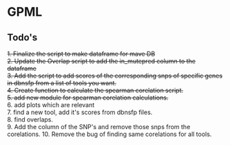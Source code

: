 # GPML

## Todo's

~~1. Finalize the script to make dataframe for mave DB~~ <br>
~~2. Update the Overlap script to add the in_mutepred column to the dataframe~~ <br>
~~3. Add the script to add scores of the corresponding snps of specific genes in dbnsfp from a list of tools you want.~~ <br>
~~4. Create function to calculate the spearman corelation script.~~ <br>
~~5. add new module for spearman corelation calculations.~~ <br>
6. add plots which are relevant <br>
7. find a new tool, add it's scores from dbnsfp files. <br>
8.  find overlaps. <br>
9. Add the column of the SNP's and remove those snps from the corelations.
10. Remove the bug of finding same corelations for all tools.
